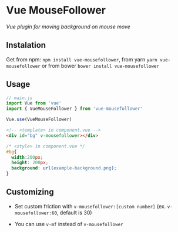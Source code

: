 # Vue MouseFollower

*Vue plugin for moving background on mouse move*

## Instalation
Get from npm:  ```npm install vue-mousefollower```, from yarn ```yarn vue-mousefollower```
  or from bower ```bower install vue-mousefollower```

## Usage

```javascript
// main.js
import Vue from 'vue'
import { VueMouseFollower } from 'vue-mousefollower'

Vue.use(VueMouseFollower)
```
```html
<!-- <template> in component.vue -->
<div id="bg" v-mousefollower></div>
```
```css
/* <style> in component.vue */
#bg{
  width:200px;
  height: 200px;
  background: url(example-background.png);
}
```

## Customizing

- Set custom friction with ```v-mousefollower:[custom number]``` (ex. ```v-mousefollower:60```, default is 30)

- You can use ```v-mf``` instead of ```v-mousefollower```
